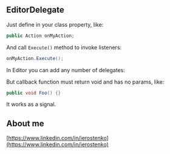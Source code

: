 ## EditorDelegate
Just define in your class property, like:
```c#
public Action onMyAction;
```
And call `Execute()` method to invoke listeners:
```c#
onMyAction.Execute();
```
In Editor you can add any number of delegates:


But callback function must return void and has no params, like:
```c#
public void Foo() {}
```
It works as a signal. 

## About me
[https://www.linkedin.com/in/ierostenko](https://www.linkedin.com/in/ierostenko)
